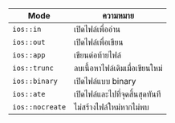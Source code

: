 | Mode            | ความหมาย                |
| --------------- | ----------------------- |
| `ios::in`       | เปิดไฟล์เพื่ออ่าน            |
| `ios::out`      | เปิดไฟล์เพื่อเขียน           |
| `ios::app`      | เขียนต่อท้ายไฟล์            |
| `ios::trunc`    | ลบเนื้อหาไฟล์เดิมเมื่อเขียนใหม่ |
| `ios::binary`   | เปิดไฟล์แบบ binary        |
| `ios::ate`      | เปิดไฟล์และไปที่จุดสิ้นสุดทันที   |
| `ios::nocreate` | ไม่สร้างไฟล์ใหม่หากไม่พบ     |